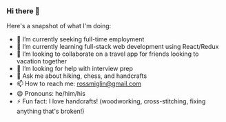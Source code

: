 ### Hi there 👋

Here's a snapshot of what I'm doing:

- 🔭 I’m currently seeking full-time employment
- 🌱 I’m currently learning full-stack web development using React/Redux
- 👯 I’m looking to collaborate on a travel app for friends looking to vacation together
- 🤔 I’m looking for help with interview prep
- 💬 Ask me about hiking, chess, and handcrafts
- 📫 How to reach me: rossmiglin@gmail.com
- 😄 Pronouns: he/him/his
- ⚡ Fun fact: I love handcrafts! (woodworking, cross-stitching, fixing anything that's broken!)
